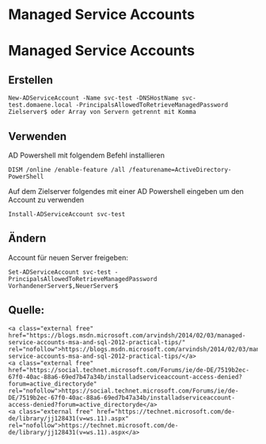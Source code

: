 # Managed Service Accounts

# <span class="mw-headline" id="bkmrk-managed-service-acco-1">Managed Service Accounts</span>

## <span class="mw-headline" id="bkmrk-erstellen-1">Erstellen</span>

```
New-ADServiceAccount -Name svc-test -DNSHostName svc-test.domaene.local -PrincipalsAllowedToRetrieveManagedPassword Zielserver$ oder Array von Servern getrennt mit Komma
```

## <span class="mw-headline" id="bkmrk-verwenden-1">Verwenden</span>

AD Powershell mit folgendem Befehl installieren

```
DISM /online /enable-feature /all /featurename=ActiveDirectory-PowerShell
```

Auf dem Zielserver folgendes mit einer AD Powershell eingeben um den Account zu verwenden

```
Install-ADServiceAccount svc-test
```

## <span id="bkmrk-"></span><span class="mw-headline" id="bkmrk-%C3%84ndern-1">Ändern</span>

Account für neuen Server freigeben:

```
Set-ADServiceAccount svc-test -PrincipalsAllowedToRetrieveManagedPassword VorhandenerServer$,NeuerServer$
```

## <span class="mw-headline" id="bkmrk-quelle%3A-1">Quelle:</span>

```
<a class="external free" href="https://blogs.msdn.microsoft.com/arvindsh/2014/02/03/managed-service-accounts-msa-and-sql-2012-practical-tips/" rel="nofollow">https://blogs.msdn.microsoft.com/arvindsh/2014/02/03/managed-service-accounts-msa-and-sql-2012-practical-tips/</a>
<a class="external free" href="https://social.technet.microsoft.com/Forums/ie/de-DE/7519b2ec-67f0-40ac-88a6-69ed7b47a34b/installadserviceaccount-access-denied?forum=active_directoryde" rel="nofollow">https://social.technet.microsoft.com/Forums/ie/de-DE/7519b2ec-67f0-40ac-88a6-69ed7b47a34b/installadserviceaccount-access-denied?forum=active_directoryde</a>
<a class="external free" href="https://technet.microsoft.com/de-de/library/jj128431(v=ws.11).aspx" rel="nofollow">https://technet.microsoft.com/de-de/library/jj128431(v=ws.11).aspx</a>
```